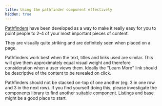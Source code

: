```yaml
---
title: Using the pathfinder component effectively
hidden: true
---
```


[Pathfinders](/components/pathfinder) have been developed as a way to make it really easy for you to point people to 2-4 of your most important pieces of content. 

They are visually quite striking and are definitely seen when placed on a page. 

Pathfinders work best when the text, titles and links used are similar. This will give them approximately equal visual weight and therefore consideration when a user views them. Ideally the "Learn More" link should be descriptive of the content to be revealed on click. 

Pathfinders should not be stacked on-top of one another (eg. 3 in one row and 3 in the next row). If you find yourself doing this, please investigate the components library to find another suitable component. [Listings](/components/listings) and [base](/components/base) might be a good place to start. 